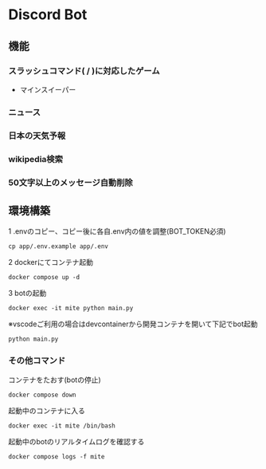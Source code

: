 # Discord Bot
## 機能
### スラッシュコマンド( / )に対応したゲーム
- マインスイーパー
### ニュース
### 日本の天気予報
### wikipedia検索
### 50文字以上のメッセージ自動削除

## 環境構築
1 .envのコピー、コピー後に各自.env内の値を調整(BOT_TOKEN必須)

```cp app/.env.example app/.env```

2 dockerにてコンテナ起動

```docker compose up -d```

3 botの起動

```docker exec -it mite python main.py```

※vscodeご利用の場合はdevcontainerから開発コンテナを開いて下記でbot起動

```python main.py```

### その他コマンド

コンテナをたおす(botの停止)

```docker compose down```

起動中のコンテナに入る

```docker exec -it mite /bin/bash```

起動中のbotのリアルタイムログを確認する

```docker compose logs -f mite```